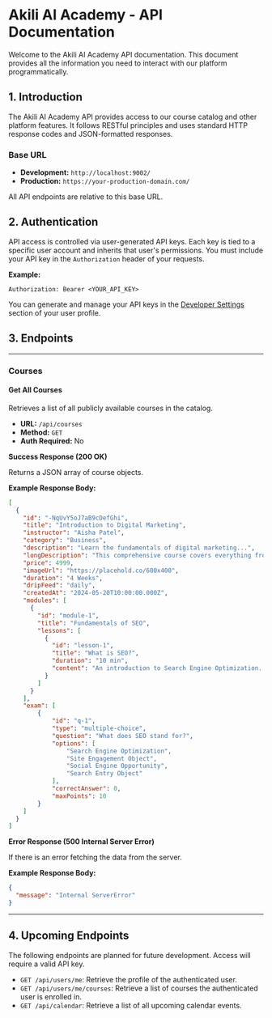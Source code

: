 
# Akili AI Academy - API Documentation

Welcome to the Akili AI Academy API documentation. This document provides all the information you need to interact with our platform programmatically.

## 1. Introduction

The Akili AI Academy API provides access to our course catalog and other platform features. It follows RESTful principles and uses standard HTTP response codes and JSON-formatted responses.

### Base URL

-   **Development:** `http://localhost:9002/`
-   **Production:** `https://your-production-domain.com/`

All API endpoints are relative to this base URL.

## 2. Authentication

API access is controlled via user-generated API keys. Each key is tied to a specific user account and inherits that user's permissions. You must include your API key in the `Authorization` header of your requests.

**Example:**

```http
Authorization: Bearer <YOUR_API_KEY>
```

You can generate and manage your API keys in the [Developer Settings](https://your-app-url/developer) section of your user profile.

## 3. Endpoints

---

### Courses

#### Get All Courses

Retrieves a list of all publicly available courses in the catalog.

-   **URL:** `/api/courses`
-   **Method:** `GET`
-   **Auth Required:** No

**Success Response (200 OK)**

Returns a JSON array of course objects.

**Example Response Body:**

```json
[
  {
    "id": "-NqUvY5oJ7aB9cDefGhi",
    "title": "Introduction to Digital Marketing",
    "instructor": "Aisha Patel",
    "category": "Business",
    "description": "Learn the fundamentals of digital marketing...",
    "longDescription": "This comprehensive course covers everything from SEO and content marketing to social media and analytics...",
    "price": 4999,
    "imageUrl": "https://placehold.co/600x400",
    "duration": "4 Weeks",
    "dripFeed": "daily",
    "createdAt": "2024-05-20T10:00:00.000Z",
    "modules": [
      {
        "id": "module-1",
        "title": "Fundamentals of SEO",
        "lessons": [
          {
            "id": "lesson-1",
            "title": "What is SEO?",
            "duration": "10 min",
            "content": "An introduction to Search Engine Optimization..."
          }
        ]
      }
    ],
    "exam": [
        {
            "id": "q-1",
            "type": "multiple-choice",
            "question": "What does SEO stand for?",
            "options": [
                "Search Engine Optimization",
                "Site Engagement Object",
                "Social Engine Opportunity",
                "Search Entry Object"
            ],
            "correctAnswer": 0,
            "maxPoints": 10
        }
    ]
  }
]
```

**Error Response (500 Internal Server Error)**

If there is an error fetching the data from the server.

**Example Response Body:**
```json
{
  "message": "Internal ServerError"
}
```

---

## 4. Upcoming Endpoints

The following endpoints are planned for future development. Access will require a valid API key.

-   `GET /api/users/me`: Retrieve the profile of the authenticated user.
-   `GET /api/users/me/courses`: Retrieve a list of courses the authenticated user is enrolled in.
-   `GET /api/calendar`: Retrieve a list of all upcoming calendar events.
